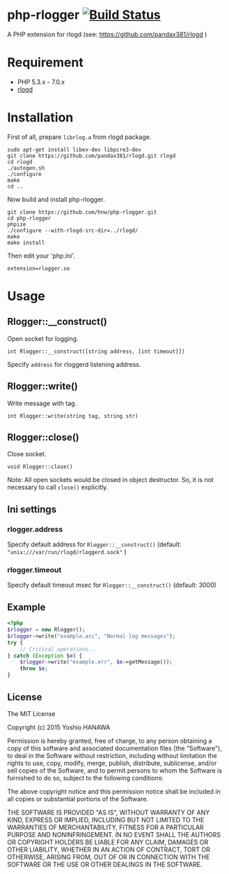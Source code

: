 # php-rlogger [![Build Status](https://travis-ci.org/hnw/php-rlogger.svg?branch=master)](https://travis-ci.org/hnw/php-rlogger)

A PHP extension for rlogd (see: https://github.com/pandax381/rlogd )

# Requirement

- PHP 5.3.x - 7.0.x
- [rlogd](https://github.com/pandax381/rlogd)

# Installation

First of all, prepare `librlog.a` from rlogd package.

```
sudo apt-get install libev-dev libpcre3-dev
git clone https://github.com/pandax381/rlogd.git rlogd
cd rlogd
./autogen.sh
./configure
make
cd ..
```

Now build and install php-rlogger.

```
git clone https://github.com/hnw/php-rlogger.git
cd php-rlogger
phpize
./configure --with-rlogd-src-dir=../rlogd/
make
make install
```

Then edit your 'php.ini'.

```
extension=rlogger.so
```

# Usage

## Rlogger::__construct()

Open socket for logging.

```
int Rlogger::__construct([string address, [int timeout]])
```

Specify `address` for rloggerd listening address.

## Rlogger::write()

Write message with tag.

```
int Rlogger::write(string tag, string str)
```

## Rlogger::close()

Close socket.

```
void Rlogger::close()
```

Note: All open sockets would be closed in object destructor. So, it is not necessary to call `close()` explicitly.

## Ini settings

### rlogger.address

Specify default address for `Rlogger::__construct()` (default: `"unix:///var/run/rlogd/rloggerd.sock"` )

### rlogger.timeout

Specify default timeout msec for `Rlogger::__construct()` (default: 3000)


## Example

```php
<?php
$rlogger = new Rlogger();
$rlogger->write("example.acc", "Normal log messages");
try {
    // Critical operations...
} catch (Exception $e) {
    $rlogger->write("example.err", $e->getMessage());
    throw $e;
}
```

## License

The MIT License

Copyright (c) 2015 Yoshio HANAWA

Permission is hereby granted, free of charge, to any person obtaining a copy of this software and associated documentation files (the "Software"), to deal in the Software without restriction, including without limitation the rights to use, copy, modify, merge, publish, distribute, sublicense, and/or sell copies of the Software, and to permit persons to whom the Software is furnished to do so, subject to the following conditions:

The above copyright notice and this permission notice shall be included in all copies or substantial portions of the Software.

THE SOFTWARE IS PROVIDED "AS IS", WITHOUT WARRANTY OF ANY KIND, EXPRESS OR IMPLIED, INCLUDING BUT NOT LIMITED TO THE WARRANTIES OF MERCHANTABILITY, FITNESS FOR A PARTICULAR PURPOSE AND NONINFRINGEMENT. IN NO EVENT SHALL THE AUTHORS OR COPYRIGHT HOLDERS BE LIABLE FOR ANY CLAIM, DAMAGES OR OTHER LIABILITY, WHETHER IN AN ACTION OF CONTRACT, TORT OR OTHERWISE, ARISING FROM, OUT OF OR IN CONNECTION WITH THE SOFTWARE OR THE USE OR OTHER DEALINGS IN THE SOFTWARE.
